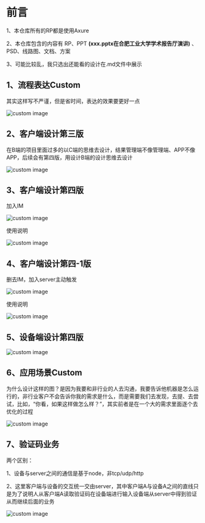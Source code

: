 # 前言
1、本仓库所有的RP都是使用Axure

2、本仓库包含的内容有 RP、PPT **(xxx.pptx在合肥工业大学学术报告厅演讲)** 、PSD、线路图、文档、方案

3、可能比较乱，我只选出还能看的设计在.md文件中展示

## 1、流程表达Custom
其实这样写不严谨，但是省时间，表达的效果要更好一点

![custom image](https://github.com/whsgzcy/Design_To_MySelf_ATW/blob/master/images/ros.png)

## 2、客户端设计第三版
在B端的项目里面过多的以C端的思维去设计，结果管理端不像管理端、APP不像APP，后续会有第四版，用设计B端的设计思维去设计

![custom image](https://github.com/whsgzcy/Design_To_MySelf_ATW/blob/master/images/%E5%AE%A2%E6%88%B7%E7%AB%AF3.png)

## 3、客户端设计第四版
加入IM

![custom image](https://github.com/whsgzcy/Design_To_MySelf_ATW/blob/master/images/%E5%AE%A2%E6%88%B7%E7%AB%AF4.0.png)

使用说明

![custom image](https://github.com/whsgzcy/Design_To_MySelf_ATW/blob/master/images/%E5%AE%A2%E6%88%B7%E7%AB%AF4.0%E4%BD%BF%E7%94%A8%E8%AF%B4%E6%98%8E.png)

## 4、客户端设计第四-1版
删去IM，加入server主动触发

![custom image](https://github.com/whsgzcy/Design_To_MySelf_ATW/blob/master/images/%E5%AE%A2%E6%88%B7%E7%AB%AF4.1.png)

使用说明

![custom image](https://github.com/whsgzcy/Design_To_MySelf_ATW/blob/master/images/%E5%AE%A2%E6%88%B7%E7%AB%AF4.1%E4%BD%BF%E7%94%A8%E8%AF%B4%E6%98%8E.png)

## 5、设备端设计第四版

![custom image](https://github.com/whsgzcy/Design_To_MySelf_ATW/blob/master/images/%E8%AE%BE%E5%A4%87%E7%AB%AF4.0.png)

## 6、应用场景Custom
为什么设计这样的图？是因为我要和非行业的人去沟通，我要告诉他机器是怎么运行的，非行业客户不会告诉你我的需求是什么，而是需要我们去发现，去提、去尝试，比如，“你看，如果这样做怎么样？”，其实前者是在一个大的需求里面逐个去优化的过程

![custom image](https://github.com/whsgzcy/Design_To_MySelf_ATW/blob/master/images/%E6%A8%A1%E5%9E%8B1.png)

## 7、验证码业务
两个区别：

1、设备与server之间的通信是基于node，非tcp/udp/http

2、这里客户端与设备的交互统一交由server，其中客户端A与设备A之间的直线只是为了说明人从客户端A读取验证码在设备端进行输入设备端从server中得到验证从而继续后面的业务

![custom image](https://github.com/whsgzcy/Design_To_MySelf_ATW/blob/master/images/%E9%AA%8C%E8%AF%81%E7%A0%81%E6%97%B6%E5%BA%8F%E5%9B%BE.png)
